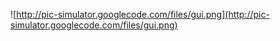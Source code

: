 ![http://pic-simulator.googlecode.com/files/gui.png](http://pic-simulator.googlecode.com/files/gui.png)